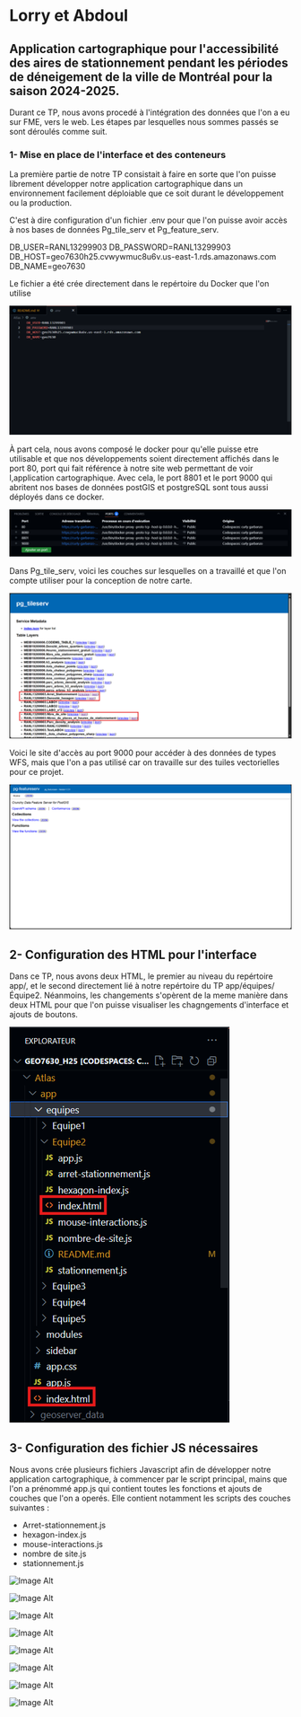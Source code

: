 # Lorry et Abdoul

## Application cartographique pour l'accessibilité des aires de stationnement pendant les périodes de déneigement de la ville de Montréal pour la saison 2024-2025.

Durant ce TP, nous avons procedé à l'intégration des données que l'on a eu sur FME, vers le web.
Les étapes par lesquelles nous sommes passés se sont déroulés comme suit.

 ### 1- Mise en place de l'interface et des conteneurs
La première partie de notre TP consistait à faire en sorte que l'on puisse librement développer notre application cartographique dans un environnement facilement déploiable que ce soit durant le développement ou la production.

C'est à dire configuration d'un fichier .env pour que l'on puisse avoir accès à nos bases de données Pg_tile_serv et Pg_feature_serv.

DB_USER=RANL13299903
DB_PASSWORD=RANL13299903
DB_HOST=geo7630h25.cvwywmuc8u6v.us-east-1.rds.amazonaws.com
DB_NAME=geo7630

Le fichier a été crée directement dans le repértoire du Docker que l'on utilise

![Image Alt](https://github.com/Lorry139/geo7630h25/blob/048192c4585a6bc95a4a23adba664eed61d72d04/Images%20TP3/Capture%20d%E2%80%99%C3%A9cran%202025-04-27%20140744.png)

À part cela, nous avons composé le docker pour qu'elle puisse etre utilisable et que nos développements soient directement affichés dans le port 80, port qui fait référence à notre site web permettant de voir l,application cartographique.
Avec cela, le port 8801 et le port 9000 qui abritent nos bases de données postGIS et postgreSQL sont tous aussi déployés dans ce docker.

![Image Alt](https://github.com/Lorry139/geo7630h25/blob/ac23c61cc1e4b94726771094ff54a74fc9990f68/Images%20TP3/Capture%20d%E2%80%99%C3%A9cran%202025-04-27%20141141.png)

Dans Pg_tile_serv, voici les couches sur lesquelles on a travaillé et que l'on compte utiliser pour la conception de notre carte.

![Image Alt](https://github.com/Lorry139/geo7630h25/blob/f4914d882a2aa2a97ed2005ba94189de227c486c/Images%20TP3/Capture%20d%E2%80%99%C3%A9cran%202025-04-27%20143008.png)

Voici le site d'accès au port 9000 pour accéder à des données de types WFS, mais que l'on a pas utilisé car on travaille sur des tuiles vectorielles pour ce projet.

![Image Alt](https://github.com/Lorry139/geo7630h25/blob/f4914d882a2aa2a97ed2005ba94189de227c486c/Images%20TP3/Capture%20d%E2%80%99%C3%A9cran%202025-04-27%20142844.png)

## 2- Configuration des HTML pour l'interface
Dans ce TP, nous avons deux HTML, le premier au niveau du repértoire app/, et le second directement lié à notre repértoire du TP app/équipes/Équipe2.
Néanmoins, les changements s'opèrent de la meme manière dans deux HTML pour que l'on puisse visualiser les chagngements d'interface et ajouts de boutons.

![Image Alt](https://github.com/Lorry139/geo7630h25/blob/1496f28384064677264525242184794325019d26/Images%20TP3/Capture%20d%E2%80%99%C3%A9cran%202025-04-27%20143803.png)

## 3- Configuration des fichier JS nécessaires
Nous avons crée plusieurs fichiers Javascript afin de développer notre application cartographique, à commencer par le script principal, mains que l'on a prénommé app.js qui contient toutes les fonctions et ajouts de couches que l'on a operés.
Elle contient notamment les scripts des couches suivantes :
- Arret-stationnement.js
- hexagon-index.js
- mouse-interactions.js
- nombre de site.js
- stationnement.js

![Image Alt]()

![Image Alt]()

![Image Alt]()

![Image Alt]()

![Image Alt]()

![Image Alt]()

![Image Alt]()

![Image Alt]()

